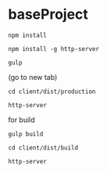 # baseProject

```
npm install

npm install -g http-server

gulp
```

(go to new tab)

```
cd client/dist/production

http-server
```

for build

```
gulp build

cd client/dist/build

http-server
```
